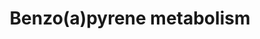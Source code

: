 ---
annotations:
- id: PW:0001233
  parent: classic metabolic pathway
  type: Pathway Ontology
  value: benzo(a)pyrene metabolic pathway
- id: PW:0000124
  parent: regulatory pathway
  type: Pathway Ontology
  value: cellular detoxification pathway
- id: PW:0000107
  parent: classic metabolic pathway
  type: Pathway Ontology
  value: xenobiotics biodegradation pathway
authors:
- Pieter Giesbertz
- Thomas
- MaintBot
- MartijnVanIersel
- Christine Chichester
- Egonw
- Mkutmon
- AlexanderPico
- Khanspers
description: Benzene metabolism primarily takes place in the liver, to a variety of
  products that are transported to the bone marrow where additional metabolism occurs.
  Several metabolites of benzene are responsible for the toxic effects of benzene
  including reactive metabolites that covalently bind macromolecules and induce oxidative
  damage.  Proteins on this pathway have targeted assays available via the [https://assays.cancer.gov/available_assays?wp_id=WP696
  CPTAC Assay Portal]
last-edited: 2019-08-20
organisms:
- Homo sapiens
redirect_from:
- /index.php/Pathway:WP696
- /instance/WP696
revision: null
schema-jsonld:
- '@context': https://schema.org/
  '@id': https://wikipathways.github.io/pathways/WP696.html
  '@type': Dataset
  creator:
    '@type': Organization
    name: WikiPathways
  description: Benzene metabolism primarily takes place in the liver, to a variety
    of products that are transported to the bone marrow where additional metabolism
    occurs. Several metabolites of benzene are responsible for the toxic effects of
    benzene including reactive metabolites that covalently bind macromolecules and
    induce oxidative damage.  Proteins on this pathway have targeted assays available
    via the [https://assays.cancer.gov/available_assays?wp_id=WP696 CPTAC Assay Portal]
  keywords:
  - 3-hydroxy-benzo[a]pyrene
  - 6-hydroxy-benzo[a]pyrene
  - 7,8-dihydroxy-7,8-dihydro-benzo[a]pyrene
  - 7,8-epoxy-benzo[a]pyrene
  - 7-hydroxy-benzo[a]pyrene
  - 9,10-epoxy-7,8-dihydroxy-7,8-dihydro-benzo[a]pyrene
  - 9-hydroxy-benzo[a]pyrene
  - AKR1A1
  - AKR1C1
  - AKR1C2
  - AKR1C3
  - AKR1C4
  - Benzo[a]pyrene
  - Benzo[a]pyrene radical cation
  - Benzo[a]pyrene-1,6-dione
  - Benzo[a]pyrene-3,6-dione
  - Benzo[a]pyrene-6,12-dione
  - Benzo[a]pyrene-7,8-dione
  - Benzo[a]pyrene-7-glucuronide
  - Benzo[a]pyrene-7-sulfate
  - Benzo[a]pyrene-9-glucuronide
  - Benzo[a]pyrene-9-sulfate
  - CYP1A1
  - CYP1B1
  - CYP3A4
  - Cytochrome P450 peroxidase
  - EPHX1
  - Glucuronosyltransferase
  - SULT
  license: CC0
  name: Benzo(a)pyrene metabolism
seo: CreativeWork
title: Benzo(a)pyrene metabolism
wpid: WP696
---
